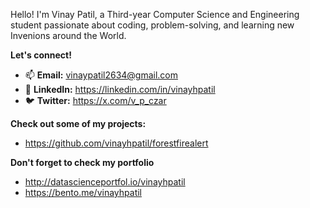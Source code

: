 Hello! I'm Vinay Patil, a Third-year Computer Science and Engineering student passionate about coding, problem-solving, and learning new Invenions around the World.

**Let's connect!** 
* 📫 **Email:** vinaypatil2634@gmail.com
* 🔗 **LinkedIn:** https://linkedin.com/in/vinayhpatil
* 🐦 **Twitter:** https://x.com/v_p_czar

**Check out some of my projects:**
* https://github.com/vinayhpatil/forestfirealert

**Don't forget to check my portfolio**
* http://datascienceportfol.io/vinayhpatil
* https://bento.me/vinayhpatil





